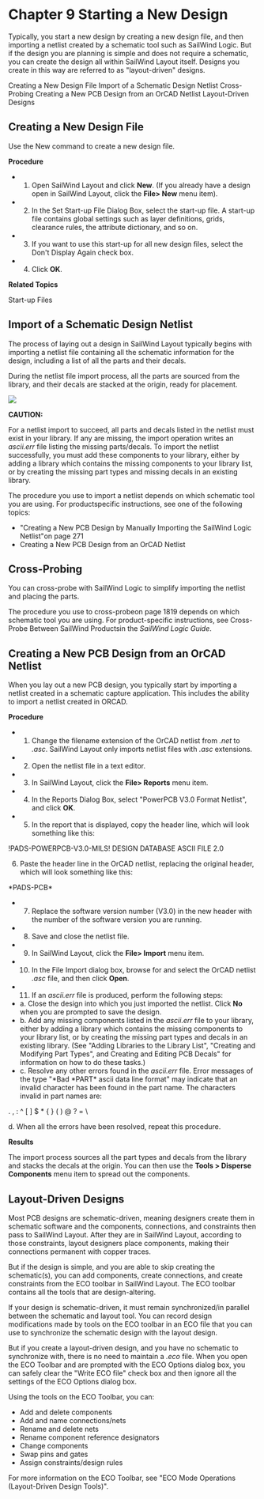 # Chapter 9 Starting a New Design
Typically, you start a new design by creating a new design file, and then importing a netlist created by a schematic tool such as SailWind Logic. But if the design you are planning is simple and does not require a schematic, you can create the design all within SailWind Layout itself. Designs you create in this way are referred to as "layout-driven" designs.

Creating a New Design File Import of a Schematic Design Netlist Cross-Probing Creating a New PCB Design from an OrCAD Netlist Layout-Driven Designs

## Creating a New Design File
Use the New command to create a new design file.

**Procedure**

- 1. Open SailWind Layout and click **New**. (If you already have a design open in SailWind Layout, click the **File> New** menu item).
- 2. In the Set Start-up File Dialog Box, select the start-up file. A start-up file contains global settings such as layer definitions, grids, clearance rules, the attribute dictionary, and so on.
- 3. If you want to use this start-up for all new design files, select the Don't Display Again check box.
- 4. Click **OK**.

**Related Topics**

Start-up Files

## Import of a Schematic Design Netlist
The process of laying out a design in SailWind Layout typically begins with importing a netlist file containing all the schematic information for the design, including a list of all the parts and their decals.

During the netlist file import process, all the parts are sourced from the library, and their decals are stacked at the origin, ready for placement.

![](/layout/guide/9/_page_0_Picture_15.jpeg)

**CAUTION:**

For a netlist import to succeed, all parts and decals listed in the netlist must exist in your library. If any are missing, the import operation writes an *ascii.err* file listing the missing parts/decals. To import the netlist successfully, you must add these components to your library, either by adding a library which contains the missing components to your library list, or by creating the missing part types and missing decals in an existing library.

The procedure you use to import a netlist depends on which schematic tool you are using. For productspecific instructions, see one of the following topics:

- "Creating a New PCB Design by Manually Importing the SailWind Logic Netlist"on page 271
- Creating a New PCB Design from an OrCAD Netlist

## Cross-Probing
You can cross-probe with SailWind Logic to simplify importing the netlist and placing the parts.

The procedure you use to cross-probeon page 1819 depends on which schematic tool you are using. For product-specific instructions, see Cross-Probe Between SailWind Productsin the *SailWind Logic Guide*.

## Creating a New PCB Design from an OrCAD Netlist
When you lay out a new PCB design, you typically start by importing a netlist created in a schematic capture application. This includes the ability to import a netlist created in ORCAD.

**Procedure**

- 1. Change the filename extension of the OrCAD netlist from *.net* to *.asc*. SailWind Layout only imports netlist files with *.asc* extensions.
- 2. Open the netlist file in a text editor.
- 3. In SailWind Layout, click the **File> Reports** menu item.
- 4. In the Reports Dialog Box, select "PowerPCB V3.0 Format Netlist", and click **OK**.
- 5. In the report that is displayed, copy the header line, which will look something like this:

!PADS-POWERPCB-V3.0-MILS! DESIGN DATABASE ASCII FILE 2.0

6. Paste the header line in the OrCAD netlist, replacing the original header, which will look something like this:

\*PADS-PCB\*

- 7. Replace the software version number (V3.0) in the new header with the number of the software version you are running.
- 8. Save and close the netlist file.
- 9. In SailWind Layout, click the **File> Import** menu item.
- 10. In the File Import dialog box, browse for and select the OrCAD netlist *.asc* file, and then click **Open**.
- 11. If an *ascii.err* file is produced, perform the following steps:
- a. Close the design into which you just imported the netlist. Click **No** when you are prompted to save the design.
- b. Add any missing components listed in the *ascii.err* file to your library, either by adding a library which contains the missing components to your library list, or by creating the missing part types and decals in an existing library. (See "Adding Libraries to the Library List", "Creating and Modifying Part Types", and Creating and Editing PCB Decals" for information on how to do these tasks.)
- c. Resolve any other errors found in the *ascii.err* file. Error messages of the type "\*Bad \*PART\* ascii data line format" may indicate that an invalid character has been found in the part name. The characters invalid in part names are:

. , : ^ [ ] \$ \* { } ( ) @ ? = \ <space>

d. When all the errors have been resolved, repeat this procedure.

**Results**

The import process sources all the part types and decals from the library and stacks the decals at the origin. You can then use the **Tools > Disperse Components** menu item to spread out the components.

## Layout-Driven Designs
Most PCB designs are schematic-driven, meaning designers create them in schematic software and the components, connections, and constraints then pass to SailWind Layout. After they are in SailWind Layout, according to those constraints, layout designers place components, making their connections permanent with copper traces.

But if the design is simple, and you are able to skip creating the schematic(s), you can add components, create connections, and create constraints from the ECO toolbar in SailWind Layout. The ECO toolbar contains all the tools that are design-altering.

If your design is schematic-driven, it must remain synchronized/in parallel between the schematic and layout tool. You can record design modifications made by tools on the ECO toolbar in an ECO file that you can use to synchronize the schematic design with the layout design.

But if you create a layout-driven design, and you have no schematic to synchronize with, there is no need to maintain a *.eco* file. When you open the ECO Toolbar and are prompted with the ECO Options dialog box, you can safely clear the "Write ECO file" check box and then ignore all the settings of the ECO Options dialog box.

Using the tools on the ECO Toolbar, you can:

- Add and delete components
- Add and name connections/nets
- Rename and delete nets
- Rename component reference designators
- Change components
- Swap pins and gates
- Assign constraints/design rules

For more information on the ECO Toolbar, see "ECO Mode Operations (Layout-Driven Design Tools)".